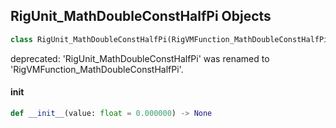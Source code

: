 ## RigUnit_MathDoubleConstHalfPi Objects

```python
class RigUnit_MathDoubleConstHalfPi(RigVMFunction_MathDoubleConstHalfPi)
```

deprecated: 'RigUnit_MathDoubleConstHalfPi' was renamed to 'RigVMFunction_MathDoubleConstHalfPi'.

<a id="unreal.RigUnit_MathDoubleConstHalfPi.__init__"></a>

#### __init__

```python
def __init__(value: float = 0.000000) -> None
```

<a id="unreal.RigVMFunction_MathDoubleConstTwoPi"></a>